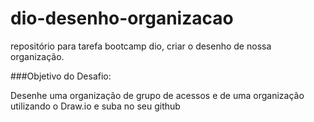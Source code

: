 # dio-desenho-organizacao
repositório para tarefa bootcamp dio, criar o desenho de nossa organização.

###Objetivo do Desafio:

Desenhe uma organização de grupo de acessos e de uma organização utilizando o Draw.io e suba no seu github
